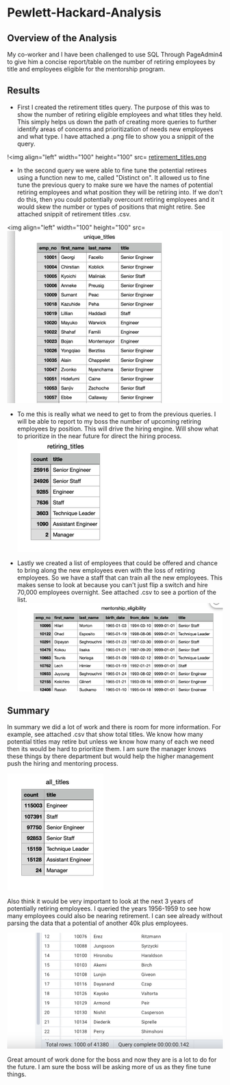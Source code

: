 # Pewlett-Hackard-Analysis

## Overview of the Analysis

My co-worker and I have been challenged to use SQL Through PageAdmin4 to give him a concise report/table on the number of retiring employees by title and employees eligible for the mentorship program.

## Results

* First I created the retirement titles query. The purpose of this was to show the number of retiring eligible employees and what titles they held.  This simply helps us down the path of creating more queries to further identify areas of concerns and prioritization of needs new employees and what type. I have attached a .png file to show you a snippit of the query.

!<img align="left" width="100" height="100" src= [retirement_titles.png](https://github.com/fatkid2x4/Pewlett-Hackard-Analysis/blob/main/Retirement%20Titles.png) 
 
* In the second query we were able to fine tune the potential retirees using a function new to me, called "Distinct on".  It allowed us to fine tune the previous query to make sure we have the names of potential retiring employees and what position they will be retiring into.  If we don't do this, then you could potentially overcount retiring employees and it would skew the number or types of positions that might retire.  See attached snippit of retirement titles .csv.

<img align="left" width="100" height="100" src=![unique_titles.png](https://github.com/fatkid2x4/Pewlett-Hackard-Analysis/blob/main/Unique%20Titles.png) 
* To me this is really what we need to get to from the previous queries.  I will be able to report to my boss the number of upcoming retiring employees by position.  This will drive the hiring engine.  Will show what to prioritize in the near future for direct the hiring process.  
![retiring_titles.png](https://github.com/fatkid2x4/Pewlett-Hackard-Analysis/blob/main/Retiring%20Titles.png)

* Lastly we created a list of employees that could be offered and chance to bring along the new employees even with the loss of retiring employees.  So we have a staff that can train all the new employees.  This makes sense to look at because you can't just flip a switch and hire 70,000 employees overnight.  See attached .csv to see a portion of the list.
![mentorship_eligibility.png](https://github.com/fatkid2x4/Pewlett-Hackard-Analysis/blob/main/Mentorship%20Eligibility.png) 

## Summary

In summary we did a lot of work and there is room for more information.  For example, see attached .csv that show total titles. We know how many potential titles may retire but unless we know how many of each we need then its would be hard to prioritize them.  I am sure the manager knows these things by there department but would help the higher management push the hiring and mentoring process.

![all.titles](https://github.com/fatkid2x4/Pewlett-Hackard-Analysis/blob/main/all%20titles.png)

Also think it would be very important to look at the next 3 years of potentially retiring employees.  I queried the years 1956-1959 to see how many employees could also be nearing retirement.  I can see already without parsing the data that a potential of another 40k plus employees.

![next_three](https://github.com/fatkid2x4/Pewlett-Hackard-Analysis/blob/main/Next%20Three.png)

Great amount of work done for the boss and now they are is a lot to do for the future.  I am sure the boss will be asking more of us as they fine tune things.
